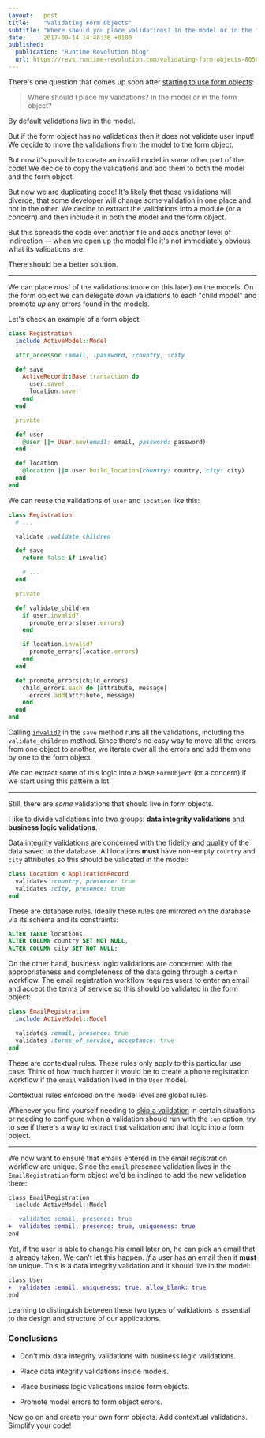 ```yaml
---
layout:   post
title:    "Validating Form Objects"
subtitle: "Where should you place validations? In the model or in the form object?"
date:     2017-09-14 14:48:36 +0100
published:
  publication: "Runtime Revolution blog"
  url: https://revs.runtime-revolution.com/validating-form-objects-8058fefc7b89
---
```

There's one question that comes up soon after [starting to use form objects]:

> Where should I place my validations? In the model or in the form object?

By default validations live in the model.

But if the form object has no validations then it does not validate user input!
We decide to move the validations from the model to the form object.

But now it's possible to create an invalid model in some other part of the code!
We decide to copy the validations and add them to both the model and the form object.

But now we are duplicating code! It's likely that these validations will diverge,
that some developer will change some validation in one place and not in the other.
We decide to extract the validations into a module (or a concern) and then include it in both the model and the form object.

But this spreads the code over another file and adds another level of indirection —
when we open up the model file it's not immediately obvious what its validations are.

There should be a better solution.

---

We can place *most* of the validations (more on this later) on the models.
On the form object we can delegate *down* validations to each "child model" and
promote *up* any errors found in the models.

Let's check an example of a form object:

```ruby
class Registration
  include ActiveModel::Model

  attr_accessor :email, :password, :country, :city

  def save
    ActiveRecord::Base.transaction do
      user.save!
      location.save!
    end
  end

  private

  def user
    @user ||= User.new(email: email, password: password)
  end

  def location
    @location ||= user.build_location(country: country, city: city)
  end
end
```

We can reuse the validations of `user` and `location` like this:

```ruby
class Registration
  # ...

  validate :validate_children

  def save
    return false if invalid?

    # ...
  end

  private

  def validate_children
    if user.invalid?
      promote_errors(user.errors)
    end

    if location.invalid?
      promote_errors(location.errors)
    end
  end

  def promote_errors(child_errors)
    child_errors.each do |attribute, message|
      errors.add(attribute, message)
    end
  end
end
```

Calling [`invalid?`] in the `save` method runs all the validations, including the `validate_children` method.
Since there's no easy way to move all the errors from one object to another,
we iterate over all the errors and add them one by one to the form object.

We can extract some of this logic into a base `FormObject` (or a concern) if we
start using this pattern a lot.

---

Still, there are *some* validations that should live in form objects.

I like to divide validations into two groups: **data integrity validations** and **business logic validations**.

Data integrity validations are concerned with the fidelity and quality of the data saved to the database.
All locations **must** have non-empty `country` and `city` attributes so this should be validated in the model:

```ruby
class Location < ApplicationRecord
  validates :country, presence: true
  validates :city, presence: true
end
```

These are database rules. Ideally these rules are mirrored on the database via its schema and its constraints:

```sql
ALTER TABLE locations
ALTER COLUMN country SET NOT NULL,
ALTER COLUMN city SET NOT NULL;
```

On the other hand, business logic validations are concerned with the
appropriateness and completeness of the data going through a certain workflow.
The email registration workflow requires users to enter an email and accept the
terms of service so this should be validated in the form object:

```ruby
class EmailRegistration
  include ActiveModel::Model

  validates :email, presence: true
  validates :terms_of_service, acceptance: true
end
```

These are contextual rules. These rules only apply to this particular use case.
Think of how much harder it would be to create a phone registration workflow
if the `email` validation lived in the `User` model.

Contextual rules enforced on the model level are global rules.

Whenever you find yourself needing to [skip a validation] in certain situations
or needing to configure when a validation should run with the [`:on`] option,
try to see if there's a way to extract that validation and that logic into a form object.

---

We now want to ensure that emails entered in the email registration workflow are unique.
Since the `email` presence validation lives in the `EmailRegistration` form object
we'd be inclined to add the new validation there:

```diff
class EmailRegistration
  include ActiveModel::Model

-  validates :email, presence: true
+  validates :email, presence: true, uniqueness: true
end
```

Yet, if the user is able to change his email later on, he can pick an email that is already taken.
We can't let this happen. *If* a user has an email then it **must** be unique.
This is a data integrity validation and it should live in the model:

```diff
class User
+  validates :email, uniqueness: true, allow_blank: true
end
```

Learning to distinguish between these two types of validations is essential to the design and structure of our applications.

### Conclusions

* Don't mix data integrity validations with business logic validations.

* Place data integrity validations inside models.

* Place business logic validations inside form objects.

* Promote model errors to form object errors.

Now go on and create your own form objects.
Add contextual validations.
Simplify your code!


[starting to use form objects]: 2017-04-20-saving-multiple-models-with-form-objects-and-transactions.md
[`invalid?`]: http://api.rubyonrails.org/classes/ActiveModel/Validations.html#method-i-invalid-3F
[skip a validation]: https://stackoverflow.com/questions/8881712/skip-certain-validation-method-in-model
[`:on`]: http://guides.rubyonrails.org/active_record_validations.html#on
